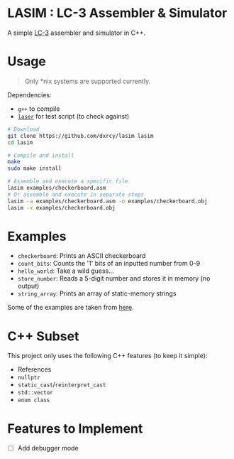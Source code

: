 # **LASIM** : LC-3 Assembler & Simulator

A simple [LC-3](https://en.wikipedia.org/wiki/Little_Computer_3) assembler and
simulator in C++.

# Usage

> Only *nix systems are supported currently.

Dependencies:

- `g++` to compile
- [`laser`](https://github.com/PaperFanz/laser) for test script (to check
    against)

```sh
# Download
git clone https://github.com/dxrcy/lasim lasim
cd lasim

# Compile and install
make
sudo make install

# Assemble and execute a specific file
lasim examples/checkerboard.asm
# Or assemble and execute in separate steps
lasim -a examples/checkerboard.asm -o examples/checkerboard.obj
lasim -x examples/checkerboard.obj
```

# Examples

- `checkerboard`: Prints an ASCII checkerboard
- `count_bits`: Counts the '1' bits of an inputted number from 0-9
- `hello_world`: Take a wild guess...
- `store_number`: Reads a 5-digit number and stores it in memory (no output)
- `string_array`: Prints an array of static-memory strings

Some of the examples are taken from
[here](https://github.com/Nguyen-Nhat-Tuan-Minh/LC_3-Assembly-Program).

# C++ Subset

This project only uses the following C++ features (to keep it simple):

- References
- `nullptr`
- `static_cast`/`reinterpret_cast`
- `std::vector`
- `enum class`

# Features to Implement

- [ ] Add debugger mode


